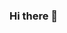 ### Hi there 👋

<!--
**Seda-cpu/Seda-cpu** is a ✨ _special_ ✨ repository because its `README.md` (this file) appears on your GitHub profile.

Here are some ideas to get you started:

- 🔭 I’m currently working on autonomous vehicles and smart systems.
- 🌱 I keep learning anytime and anywhere.
- 
- ⚡ The one who is a seeker will be finder
-->
